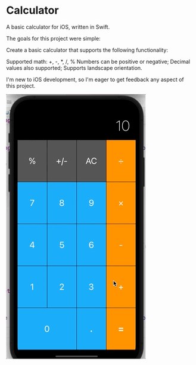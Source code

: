 # Calculator
A basic calculator for iOS, written in Swift.

The goals for this project were simple:

Create a basic calculator that supports the following functionality:

Supported math: +, -, *, /, %
Numbers can be positive or negative;
Decimal values also supported;
Supports landscape orientation.


I'm new to iOS development, so I'm eager to get feedback any aspect of this project.

![](calc_gif.gif)
